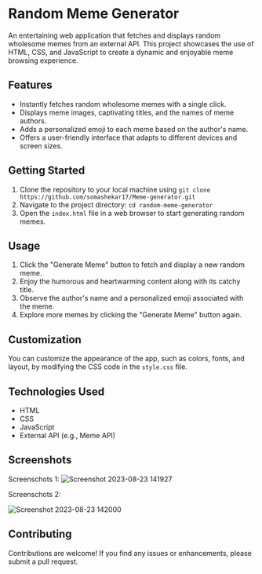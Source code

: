 # Random Meme Generator

An entertaining web application that fetches and displays random wholesome memes from an external API. This project showcases the use of HTML, CSS, and JavaScript to create a dynamic and enjoyable meme browsing experience.

## Features

- Instantly fetches random wholesome memes with a single click.
- Displays meme images, captivating titles, and the names of meme authors.
- Adds a personalized emoji to each meme based on the author's name.
- Offers a user-friendly interface that adapts to different devices and screen sizes.

## Getting Started

1. Clone the repository to your local machine using `git clone https://github.com/somashekar17/Meme-generator.git`
2. Navigate to the project directory: `cd random-meme-generator`
3. Open the `index.html` file in a web browser to start generating random memes.

## Usage

1. Click the "Generate Meme" button to fetch and display a new random meme.
2. Enjoy the humorous and heartwarming content along with its catchy title.
3. Observe the author's name and a personalized emoji associated with the meme.
4. Explore more memes by clicking the "Generate Meme" button again.

## Customization

You can customize the appearance of the app, such as colors, fonts, and layout, by modifying the CSS code in the `style.css` file.

## Technologies Used

- HTML
- CSS
- JavaScript
- External API (e.g., Meme API)


## Screenshots 

Screenschots 1:
![Screenshot 2023-08-23 141927](https://github.com/somashekar17/Meme_Generator/assets/49157790/b52c98a8-c0b5-43c9-ae08-1b7d8f52cbc0)




Screenschots 2:

![Screenshot 2023-08-23 142000](https://github.com/somashekar17/Meme_Generator/assets/49157790/c3330275-282a-458f-8e4a-9bb68fbd0bb3)





## Contributing

Contributions are welcome! If you find any issues or enhancements, please submit a pull request.

